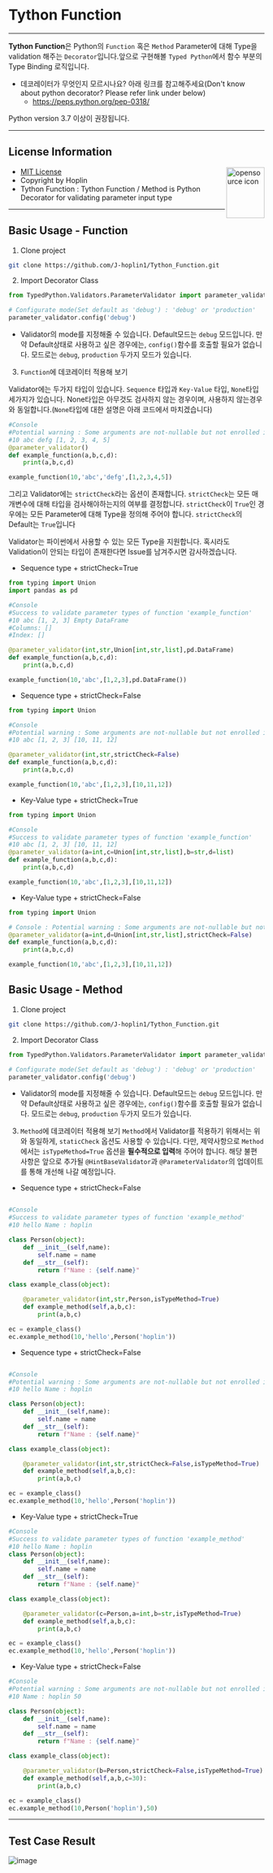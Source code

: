 Tython Function
===
***
**Tython Function**은 Python의 `Function` 혹은 `Method` Parameter에 대해 Type을 validation 해주는 `Decorator`입니다.앞으로 구현해볼 `Typed Python`에서 함수 부분의 Type Binding 로직입니다.
- 데코레이터가 무엇인지 모르시나요? 아래 링크를 참고해주세요(Don't know about python decorator? Please refer link under below)
    - https://peps.python.org/pep-0318/

Python version 3.7 이상이 권장됩니다.
***
## License Information

<img src="https://opensource.org/files/OSIApproved_1.png" width=75 height=100 align="right" alt="opensource icon">

- [MIT License](https://opensource.org/licenses/MIT)
- Copyright by Hoplin
- Tython Function : Tython Function / Method is Python Decorator for validating parameter input type
***
## Basic Usage - Function

1. Clone project
```bash
git clone https://github.com/J-hoplin1/Tython_Function.git
```
2. Import Decorator Class

```python
from TypedPython.Validators.ParameterValidator import parameter_validator

# Configurate mode(Set default as 'debug') : 'debug' or 'production'
parameter_validator.config('debug')
```

- Validator의 mode를 지정해줄 수 있습니다. Default모드는 `debug` 모드입니다. 만약 Default상태로 사용하고 싶은 경우에는, `config()`함수를 호출할 필요가 없습니다. 모드로는 `debug`, `production` 두가지 모드가 있습니다. 

3. `Function`에 데코레이터 적용해 보기

Validator에는 두가지 타입이 있습니다. `Sequence` 타입과 `Key-Value` 타입, `None`타입 세가지가 있습니다. None타입은 아무것도 검사하지 않는 경우이며, 사용하지 않는경우와 동일합니다.(`None`타입에 대한 설명은 아래 코드에서 마치겠습니다)

```python
#Console
#Potential warning : Some arguments are not-nullable but not enrolled in validator's decorator of function 'example_function' - Not nullable : 4 / Not checked counter : 4
#10 abc defg [1, 2, 3, 4, 5]
@parameter_validator()
def example_function(a,b,c,d):
    print(a,b,c,d)

example_function(10,'abc','defg',[1,2,3,4,5])
```

그리고 Validator에는 `strictCheck`라는 옵션이 존재합니다. `strictCheck`는 모든 매개변수에 대해 타입을 검사해야하는지의 여부를 결정합니다. `strictCheck`이 `True`인 경우에는 모든 Parameter에 대해 Type을 정의해 주어야 합니다. `strictCheck`의 Default는 `True`입니다

Validator는 파이썬에서 사용할 수 있는 모든 Type을 지원합니다. 혹시라도 Validation이 안되는 타입이 존재한다면 Issue를 남겨주시면 감사하겠습니다.

- Sequence type + strictCheck=True
```python
from typing import Union
import pandas as pd

#Console
#Success to validate parameter types of function 'example_function'
#10 abc [1, 2, 3] Empty DataFrame
#Columns: []
#Index: []

@parameter_validator(int,str,Union[int,str,list],pd.DataFrame)
def example_function(a,b,c,d):
    print(a,b,c,d)

example_function(10,'abc',[1,2,3],pd.DataFrame())
```
- Sequence type + strictCheck=False
```python
from typing import Union

#Console
#Potential warning : Some arguments are not-nullable but not enrolled in validator's decorator of function 'example_function' - Not nullable : 4 / Not checked counter : 2
#10 abc [1, 2, 3] [10, 11, 12]

@parameter_validator(int,str,strictCheck=False)
def example_function(a,b,c,d):
    print(a,b,c,d)

example_function(10,'abc',[1,2,3],[10,11,12])
```
- Key-Value type + strictCheck=True
```python
from typing import Union

#Console
#Success to validate parameter types of function 'example_function'
#10 abc [1, 2, 3] [10, 11, 12]
@parameter_validator(a=int,c=Union[int,str,list],b=str,d=list)
def example_function(a,b,c,d):
    print(a,b,c,d)

example_function(10,'abc',[1,2,3],[10,11,12])
```
- Key-Value type + strictCheck=False
```python
from typing import Union

# Console : Potential warning : Some arguments are not-nullable but not enrolled in validator's decorator of function 'example_function' - Not nullable : 4 / Not checked counter : 2
@parameter_validator(a=int,d=Union[int,str,list],strictCheck=False)
def example_function(a,b,c,d):
    print(a,b,c,d)

example_function(10,'abc',[1,2,3],[10,11,12])
```


## Basic Usage - Method

1. Clone project
```bash
git clone https://github.com/J-hoplin1/Tython_Function.git
```
2. Import Decorator Class

```python
from TypedPython.Validators.ParameterValidator import parameter_validator

# Configurate mode(Set default as 'debug') : 'debug' or 'production'
parameter_validator.config('debug')
```

- Validator의 mode를 지정해줄 수 있습니다. Default모드는 `debug` 모드입니다. 만약 Default상태로 사용하고 싶은 경우에는, `config()`함수를 호출할 필요가 없습니다. 모드로는 `debug`, `production` 두가지 모드가 있습니다. 

3. `Method`에 데코레이터 적용해 보기
`Method`에서 Validator를 적용하기 위해서는 위와 동일하게, `staticCheck` 옵션도 사용할 수 있습니다. 다만, 제약사항으로 `Method`에서는 `isTypeMethod=True` 옵션을 **필수적으로 입력**해 주어야 합니다. 해당 불편 사항은 앞으로 추가될 `@HintBaseValidator`과 `@ParameterValidator`의 업데이트를 통해 개선해 나갈 예정입니다.

- Sequence type + strictCheck=False
```python

#Console
#Success to validate parameter types of function 'example_method'
#10 hello Name : hoplin

class Person(object):
    def __init__(self,name):
        self.name = name
    def __str__(self):
        return f"Name : {self.name}"

class example_class(object):

    @parameter_validator(int,str,Person,isTypeMethod=True)
    def example_method(self,a,b,c):
        print(a,b,c)

ec = example_class()
ec.example_method(10,'hello',Person('hoplin'))
```

- Sequence type + strictCheck=False

```python

#Console
#Potential warning : Some arguments are not-nullable but not enrolled in validator's decorator of function 'example_method' - Not nullable : 3 / Not checked counter : 1
#10 hello Name : hoplin

class Person(object):
    def __init__(self,name):
        self.name = name
    def __str__(self):
        return f"Name : {self.name}"

class example_class(object):

    @parameter_validator(int,str,strictCheck=False,isTypeMethod=True)
    def example_method(self,a,b,c):
        print(a,b,c)

ec = example_class()
ec.example_method(10,'hello',Person('hoplin'))
```

- Key-Value type + strictCheck=True
```python
#Console
#Success to validate parameter types of function 'example_method'
#10 hello Name : hoplin
class Person(object):
    def __init__(self,name):
        self.name = name
    def __str__(self):
        return f"Name : {self.name}"

class example_class(object):

    @parameter_validator(c=Person,a=int,b=str,isTypeMethod=True)
    def example_method(self,a,b,c):
        print(a,b,c)

ec = example_class()
ec.example_method(10,'hello',Person('hoplin'))
```
- Key-Value type + strictCheck=False
```python
#Console
#Potential warning : Some arguments are not-nullable but not enrolled in validator's decorator of function 'example_method' - Not nullable : 2 / Not checked counter : 1
#10 Name : hoplin 50

class Person(object):
    def __init__(self,name):
        self.name = name
    def __str__(self):
        return f"Name : {self.name}"

class example_class(object):

    @parameter_validator(b=Person,strictCheck=False,isTypeMethod=True)
    def example_method(self,a,b,c=30):
        print(a,b,c)

ec = example_class()
ec.example_method(10,Person('hoplin'),50)
```
***

## Test Case Result

![image](https://user-images.githubusercontent.com/45956041/198455932-3df0e1d5-2002-45a0-82d4-5490e7718449.png)
